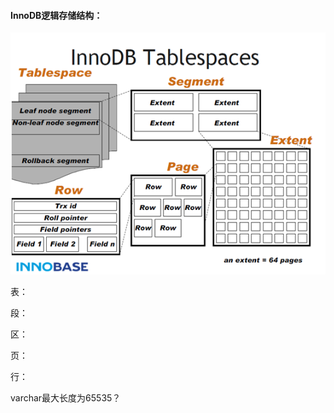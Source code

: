 #### InnoDB逻辑存储结构：

 ![img](assets/innodb-tablespace.png)  

表：

段：

区：

页：

行：



varchar最大长度为65535？